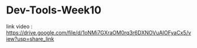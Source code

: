 # Dev-Tools-Week10
link video : https://drive.google.com/file/d/1oNMi7GXraOM0rq3r6DXNOVuAIOFyaCx5/view?usp=share_link

